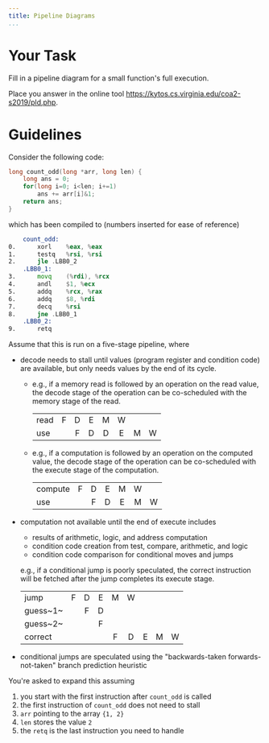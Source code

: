 ```yaml
---
title: Pipeline Diagrams
...
```


# Your Task

Fill in a pipeline diagram for a small function's full execution.

Place you answer in the online tool <https://kytos.cs.virginia.edu/coa2-s2019/pld.php>.

# Guidelines

Consider the following code:

```c
long count_odd(long *arr, long len) {
    long ans = 0;
    for(long i=0; i<len; i+=1)
        ans += arr[i]&1;
    return ans;
}
```

which has been compiled to (numbers inserted for ease of reference)

```asm
    count_odd:
0.  	xorl	%eax, %eax
1.  	testq	%rsi, %rsi
2.  	jle	.LBB0_2
    .LBB0_1:
3.  	movq	(%rdi), %rcx
4.  	andl	$1, %ecx
5.  	addq	%rcx, %rax
6.  	addq	$8, %rdi
7.  	decq	%rsi
8.  	jne	.LBB0_1
    .LBB0_2:
9.  	retq
```

Assume that this is run on a five-stage pipeline, where

- decode needs to stall until values (program register and condition code) are available, but only needs values by the end of its cycle.
   
   - e.g., if a memory read is followed by an operation on the read value, the decode stage of the operation can be co-scheduled with the memory stage of the read.
    
        |     |   |   |   |   |   |   |   |
        |:----|:-:|:-:|:-:|:-:|:-:|:-:|:-:|
        |read | F | D | E | M | W |   |   |
        |use  |   | F | D | D | E | M | W |

    - e.g., if a computation is followed by an operation on the computed value, the decode stage of the operation can be co-scheduled with the execute stage of the computation.
   
        |        |   |   |   |   |   |   |
        |:-------|:-:|:-:|:-:|:-:|:-:|:-:|
        |compute | F | D | E | M | W |   |
        |use     |   | F | D | E | M | W |

- computation not available until the end of execute includes
    - results of arithmetic, logic, and address computation
    - condition code creation from test, compare, arithmetic, and logic
    - condition code comparison for conditional moves and jumps

    e.g., if a conditional jump is poorly speculated, the correct instruction will be fetched after the jump completes its execute stage.
   
    |        |   |   |   |   |   |   |   |   |
    |:-------|:-:|:-:|:-:|:-:|:-:|:-:|:-:|:-:|
    |jump    | F | D | E | M | W |   |   |   |
    |guess~1~|   | F | D |   |   |   |   |   |
    |guess~2~|   |   | F |   |   |   |   |   |
    |correct |   |   |   | F | D | E | M | W |

- conditional jumps are speculated using the "backwards-taken forwards-not-taken" branch prediction heuristic

You're asked to expand this assuming 

1. you start with the first instruction after `count_odd` is called
1. the first instruction of `count_odd` does not need to stall
1. `arr` pointing to the array `{1, 2}`
1. `len` stores the value `2`
1. the `retq` is the last instruction you need to handle

